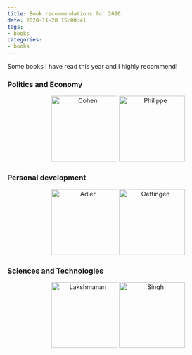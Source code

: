 ```yaml
---
title: Book recommendations for 2020
date: 2020-11-28 15:00:41
tags:
- books
categories:
- books
---
```


Some books I have read this year and I highly recommend!

### Politics and Economy

<div align="center">
  <a href="https://www.goodreads.com/book/show/15997149-homo-economicus-proph-te-gar-des-temps-nouveaux"><img src="https://i.gr-assets.com/images/S/compressed.photo.goodreads.com/books/1359840919l/15997149.jpg" width=150 alt="Cohen"/></a>
  <a href="https://www.goodreads.com/book/show/35612522-des-hommes-qui-lisent"><img src="https://i.gr-assets.com/images/S/compressed.photo.goodreads.com/books/1499361776l/35612522._SY475_.jpg" width=150 alt="Philippe"/></a>
</div>

### Personal development

<div align="center">
  <a href="https://www.goodreads.com/book/show/2074149.Understanding_Life"><img src="https://i.gr-assets.com/images/S/compressed.photo.goodreads.com/books/1190612672l/1940020.jpg" width=150 alt="Adler"/></a>
  <a href="https://www.goodreads.com/book/show/20821304-rethinking-positive-thinking"><img src="https://i.gr-assets.com/images/S/compressed.photo.goodreads.com/books/1401077636l/20821304.jpg" width=150 alt="Oettingen"/></a>
</div>

### Sciences and Technologies

<div align="center">
  <a href="https://www.goodreads.com/book/show/50204627-google-bigquery"><img src="https://i.gr-assets.com/images/S/compressed.photo.goodreads.com/books/1572263929l/50204627._SX318_SY475_.jpg" width=150 alt="Lakshmanan"/></a>
  <a href="https://www.goodreads.com/book/show/17287021-the-simpsons-and-their-mathematical-secrets"><img src="https://i.gr-assets.com/images/S/compressed.photo.goodreads.com/books/1376362153l/17287021.jpg" width=150 alt="Singh"/></a>
</div>
